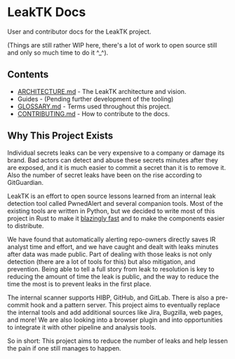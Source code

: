 # LeakTK Docs

User and contributor docs for the LeakTK project.

(Things are still rather WIP here, there's a lot of work to open source still
and only so much time to do it \^_\^).

## Contents

* [ARCHITECTURE.md](ARCHITECTURE.md) - The LeakTK architecture and vision.
* Guides - (Pending further development of the tooling)
* [GLOSSARY.md](GLOSSARY.md) - Terms used throughout this project.
* [CONTRIBUTING.md](CONTRIBUTING.md) - How to contribute to the docs.

## Why This Project Exists

Individual secrets leaks can be very expensive to a company or damage its
brand. Bad actors can detect and abuse these secrets minutes after
they are exposed, and it is much easier to commit a secret than it is to remove
it. Also the number of secret leaks have been on the rise according to
GitGuardian.

LeakTK is an effort to open source lessons learned from an internal leak
detection tool called PwnedAlert and several companion tools. Most of the
existing tools are written in Python, but we decided to write most of this
project in Rust to make it [blazingly fast](https://www.youtube.com/watch?v=Sp5_d6coiqU)
and to make the components easier to distribute.

We have found that automatically alerting repo-owners directly saves IR analyst
time and effort, and we have caught and dealt with leaks minutes after data was
made public. Part of dealing with those leaks is not only detection (there are
a lot of tools for this) but also mitigation, and prevention. Being able to
tell a full story from leak to resolution is key to reducing the amount of time
the leak is public, and the way to reduce the time the most is to prevent leaks
in the first place.

The internal scanner supports HIBP, GitHub, and GitLab. There is also a
pre-commit hook and a pattern server. This project aims to eventually replace
the internal tools and add additional sources like Jira, Bugzilla, web pages,
and more! We are also looking into a browser plugin and into opportunities to
integrate it with other pipeline and analysis tools.

So in short: This project aims to reduce the number of leaks and help lessen
the pain if one still manages to happen.
